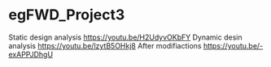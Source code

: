 # egFWD_Project3
Static design analysis
https://youtu.be/H2UdyvOKbFY
Dynamic desin analysis
https://youtu.be/lzytB5OHkj8
After modifiactions
https://youtu.be/-exAPPJDhgU
